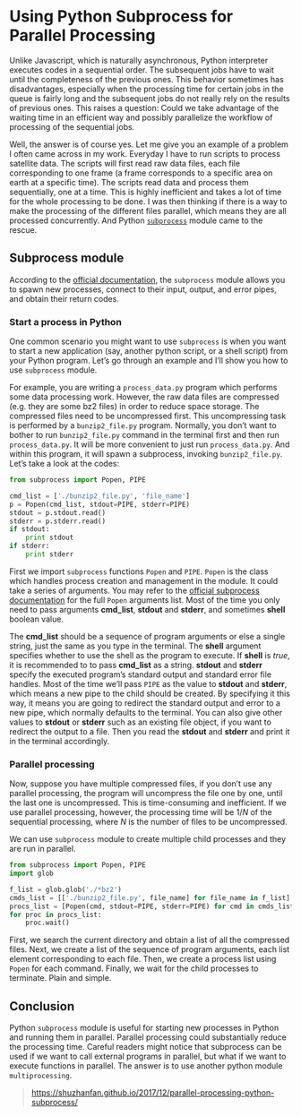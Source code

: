 # Using Python Subprocess for Parallel Processing

Unlike Javascript, which is naturally asynchronous, Python interpreter executes codes in a sequential order. The subsequent jobs have to wait until the completeness of the previous ones. This behavior sometimes has disadvantages, especially when the processing time for certain jobs in the queue is fairly long and the subsequent jobs do not really rely on the results of previous ones. This raises a question: Could we take advantage of the waiting time in an efficient way and possibly parallelize the workflow of processing of the sequential jobs.

Well, the answer is of course yes. Let me give you an example of a problem I often came across in my work. Everyday I have to run scripts to process satellite data. The scripts will first read raw data files, each file corresponding to one frame (a frame corresponds to a specific area on earth at a specific time). The scripts read data and process them sequentially, one at a time. This is highly inefficient and takes a lot of time for the whole processing to be done. I was then thinking if there is a way to make the processing of the different files parallel, which means they are all processed concurrently. And Python [`subprocess`](https://docs.python.org/3/library/subprocess.html) module came to the rescue.

## Subprocess module

According to the [official documentation](https://docs.python.org/3/library/subprocess.html), the `subprocess` module allows you to spawn new processes, connect to their input, output, and error pipes, and obtain their return codes.

### Start a process in Python

One common scenario you might want to use `subprocess` is when you want to start a new application (say, another python script, or a shell script) from your Python program. Let’s go through an example and I’ll show you how to use `subprocess` module.

For example, you are writing a `process_data.py` program which performs some data processing work. However, the raw data files are compressed (e.g. they are some bz2 files) in order to reduce space storage. The compressed files need to be uncompressed first. This uncompressing task is performed by a `bunzip2_file.py` program. Normally, you don’t want to bother to run `bunzip2_file.py` command in the terminal first and then run `process_data.py`. It will be more convenient to just run `process_data.py`. And within this program, it will spawn a subprocess, invoking `bunzip2_file.py`. Let’s take a look at the codes:

```python
from subprocess import Popen, PIPE

cmd_list = ['./bunzip2_file.py', 'file_name']
p = Popen(cmd_list, stdout=PIPE, stderr=PIPE)
stdout = p.stdout.read()
stderr = p.stderr.read()
if stdout:
	print stdout
if stderr:
	print stderr
```

First we import `subprocess` functions `Popen` and `PIPE`. `Popen` is the class which handles process creation and management in the module. It could take a series of arguments. You may refer to the [official subprocess documentation](https://docs.python.org/3/library/subprocess.html#subprocess.Popen) for the full `Popen` arguments list. Most of the time you only need to pass arguments **cmd_list**, **stdout** and **stderr**, and sometimes **shell** boolean value.

The **cmd_list** should be a sequence of program arguments or else a single string, just the same as you type in the terminal. The **shell** argument specifies whether to use the shell as the program to execute. If **shell** is *true*, it is recommended to to pass **cmd_list** as a string. **stdout** and **stderr** specify the executed program’s standard output and standard error file handles. Most of the time we’ll pass `PIPE` as the value to **stdout** and **stderr**, which means a new pipe to the child should be created. By specifying it this way, it means you are going to redirect the standard output and error to a new pipe, which normally defaults to the terminal. You can also give other values to **stdout** or **stderr** such as an existing file object, if you want to redirect the output to a file. Then you read the **stdout** and **stderr** and print it in the terminal accordingly.

### Parallel processing

Now, suppose you have multiple compressed files, if you don’t use any parallel processing, the program will uncompress the file one by one, until the last one is uncompressed. This is time-consuming and inefficient. If we use parallel processing, however, the processing time will be $1/N$ of the sequential processing, where $N$ is the number of files to be uncompressed.

We can use `subprocess` module to create multiple child processes and they are run in parallel.

```python
from subprocess import Popen, PIPE
import glob

f_list = glob.glob('./*bz2')
cmds_list = [['./bunzip2_file.py', file_name] for file_name in f_list]
procs_list = [Popen(cmd, stdout=PIPE, stderr=PIPE) for cmd in cmds_list]
for proc in procs_list:
	proc.wait()
```

First, we search the current directory and obtain a list of all the compressed files. Next, we create a list of the sequence of program arguments, each list element corresponding to each file. Then, we create a process list using `Popen` for each command. Finally, we wait for the child processes to terminate. Plain and simple.

## Conclusion

Python `subprocess` module is useful for starting new processes in Python and running them in parallel. Parallel processing could substantially reduce the processing time. Careful readers might notice that subprocess can be used if we want to call external programs in parallel, but what if we want to execute functions in parallel. The answer is to use another python module `multiprocessing`.

> https://shuzhanfan.github.io/2017/12/parallel-processing-python-subprocess/